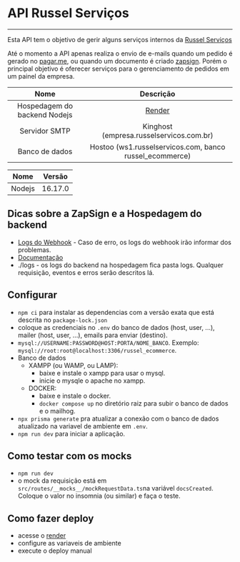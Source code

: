 # API Russel Serviços

---

Esta API tem o objetivo de gerir alguns serviços internos da [Russel Serviços](https://russelservicos.com.br)

Até o momento a API apenas realiza o envio de e-mails quando um pedido é gerado no [pagar.me](https://pagar.me), ou quando um documento é criado [zapsign](https://zapsign.com.br/). Porém o principal objetivo é oferecer serviços para o gerenciamento de pedidos em um painel da empresa.

| Nome | Descrição |
| :-: | :-: |
| Hospedagem do backend Nodejs | [Render](https://dashboard.render.com/) |
| Servidor SMTP | Kinghost (empresa.russelservicos.com.br) |
| Banco de dados | Hostoo (ws1.russelservicos.com, banco russel_ecommerce) |

| Nome | Versão |
| :-: | :-: |
| Nodejs | 16.17.0 |

## Dicas sobre a ZapSign e a Hospedagem do backend

- [Logs do Webhook](https://app.zapsign.com.br/conta/configuracoes?tab=integration) - Caso de erro, os logs do webhook irão informar dos problemas.
- [Documentação](https://docs.zapsign.com.br/)
- ./logs - os logs do backend na hospedagem fica pasta logs. Qualquer requisição, eventos e erros serão descritos lá.
 
## Configurar

- `npm ci` para instalar as dependencias com a versão exata que está descrita no `package-lock.json`
- coloque as credenciais no `.env` do banco de dados (host, user, ...), mailer (host, user, ...), emails para enviar (destino).
- `mysql://USERNAME:PASSWORD@HOST:PORTA/NOME_BANCO`. Exemplo: `mysql://root:root@localhost:3306/russel_ecommerce`.
- Banco de dados
    - XAMPP (ou WAMP, ou LAMP): 
        - baixe e instale o xampp para usar o mysql.
        - inicie o mysqle o apache no xampp.
    - DOCKER: 
        - baixe e instale o docker.
        - `docker compose up` no diretório raiz para subir o banco de dados e o mailhog.
- `npx prisma generate` pra atualizar a conexão com o banco de dados atualizado na variavel de ambiente em `.env`.
- `npm run dev` para iniciar a aplicação.

## Como testar com os mocks

- `npm run dev`
- o mock da requisição está em `src/routes/__mocks__/mockRequestData.ts`na variável `docsCreated`. Coloque o valor no insomnia (ou similar) e faça o teste.

## Como fazer deploy

- acesse o [render](https://dashboard.render.com/)
- configure as variaveis de ambiente
- execute o deploy manual